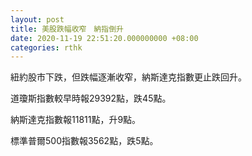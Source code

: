 ```yaml
---
layout: post
title: 美股跌幅收窄　納指倒升
date: 2020-11-19 22:51:20.000000000 +08:00
categories: rthk
---
```


紐約股市下跌，但跌幅逐漸收窄，納斯達克指數更止跌回升。

道瓊斯指數較早時報29392點，跌45點。

納斯達克指數報11811點，升9點。

標準普爾500指數報3562點，跌5點。
